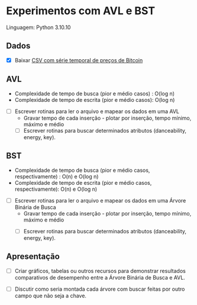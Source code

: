 # Experimentos com AVL e BST

Linguagem: Python 3.10.10

## Dados
- [x] Baixar [CSV com série temporal de preços de Bitcoin](https://www.kaggle.com/datasets/aakashverma8900/bitcoin-price-usd)

## AVL
- Complexidade de tempo de busca (pior e médio casos) : O(log n)
- Complexidade de tempo de escrita (pior e médio casos): O(log n)

- [ ] Escrever rotinas para ler o arquivo e mapear os dados em uma AVL
  - Gravar tempo de cada inserção - plotar por inserção, tempo mínimo, máximo e médio
  - [ ] Escrever rotinas para buscar determinados atributos (danceability, energy, key). 

## BST
- Complexidade de tempo de busca (pior e médio casos, respectivamente) : O(n) e O(log n)
- Complexidade de tempo de escrita (pior e médio casos, respectivamente): O(n) e O(log n)

- [ ] Escrever rotinas para ler o arquivo e mapear os dados em uma Árvore Binária de Busca
  - Gravar tempo de cada inserção - plotar por inserção, tempo mínimo, máximo e médio
  - [ ] Escrever rotinas para buscar determinados atributos (danceability, energy, key). 


## Apresentação
- [ ] Criar gráficos, tabelas ou outros recursos para demonstrar resultados comparativos de desempenho entre a Árvore Binária de Busca e AVL.

- [ ] Discutir como seria montada cada árvore com buscar feitas por outro campo que não seja a chave.
